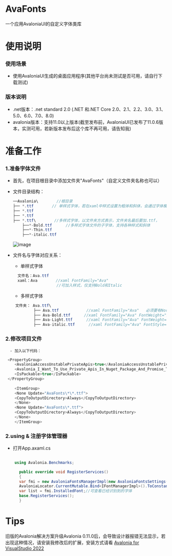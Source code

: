 # AvaFonts
一个应用AvaloniaUI的自定义字体类库

# 使用说明
### 使用场景
  - 使用AvaloniaUI生成的桌面应用程序(其他平台尚未测试是否可用，请自行下载测试)
### 版本说明
  - .net版本：.net standard 2.0 (.NET 和.NET Core	2.0、2.1、2.2、3.0、3.1、5.0、6.0、7.0、8.0)
  - avalonia版本：支持11.0以上版本(截至发布前，AvaloniaUI已发布了11.0.6版本，实测可用，若新版本发布后这个库不再可用，请告知我)

# 准备工作
### 1.准备字体文件
  - 首先，在项目根目录中添加文件夹"AvaFonts"（自定义文件夹名称也可以）
  - 文件目录结构：
    ```csharp
    ──Avalonia\        //根目录
    ├── *.ttf        // 单样式字体，若在xaml中样式设置为粗体和斜体，会通过字体模拟器渲染
    ├── *.ttf
    ├── *.ttf
    ├── *.ttf\        //多样式字体，以文件夹方式表示，文件夹名最后要加.ttf，
        ├──*-Bold.ttf      //多样式字体文件的子字体，支持各种样式和斜体
        ├──*-Thin.ttf
        ├──*-italic.ttf
    ```
    ![image](https://github.com/KeyonChing/AvaFonts/assets/139779749/9eea1c82-dc12-43e1-a716-542fab2f564f)

  - 文件名与字体对应关系：
      - 单样式字体
    ```csharp
      文件名：Ava.ttf
      xaml：Ava        //xaml FontFamily="Ava"
                       //可加入样式，仅支持Bold和Italic
     ```
    
      - 多样式字体
    ```C#
     文件夹： Ava.ttf\
             ├── Ava.ttf            //xaml FontFamily="Ava"   必须要有Normal字体
             ├── Ava-Bold.ttf      //xaml FontFamily="Ava" FontWeight="Bold"
             ├── Ava-Light.ttf      //xaml FontFamily="Ava" FontWeight="Light"
             ├── Ava-italic.ttf      //xaml FontFamily="Ava" FontStyle="Italic"
     ```
### 2.修改项目文件
      - 加入以下代码：
      
```csharp
 <PropertyGroup>
    <AvaloniaAccessUnstablePrivateApis>true</AvaloniaAccessUnstablePrivateApis>
    <Avalonia_I_Want_To_Use_Private_Apis_In_Nuget_Package_And_Promise_To_Pin_The_Exact_Avalonia_Version_In_Package_Dependency>true</Avalonia_I_Want_To_Use_Private_Apis_In_Nuget_Package_And_Promise_To_Pin_The_Exact_Avalonia_Version_In_Package_Dependency>
    <IsPackable>true</IsPackable>
 </PropertyGroup>
    
    <ItemGroup>
    <None Update="AvaFonts\*\*.ttf">
    <CopyToOutputDirectory>Always</CopyToOutputDirectory>
    </None>
    <None Update="AvaFonts\*.ttf">
    <CopyToOutputDirectory>Always</CopyToOutputDirectory>
    </None>
    </ItemGroup>
```
    
### 2.using & 注册字体管理器
  - 打开App.axaml.cs
```csharp
    
    using Avalonia.Benchmarks;

      public override void RegisterServices()
      {
      var fmi = new AvaloniaFontsManagerImpl(new AvaloniaFontsSettings() { DefaultFontName = "Harmony" });//若字体文件夹为自定义名称，请赋值给 DefaultFontDirectory，值为绝对路径
      AvaloniaLocator.CurrentMutable.Bind<IFontManagerImpl>().ToConstant(fmi);
      var list = fmi.InstalledFont;//可查看已经识别到的字体
      base.RegisterServices();
      }
```

# Tips
旧版的Avalonia解决方案升级Avalonia 0.11.0后，会导致设计器报错无法显示，若出现这种情况，请安装我修改后的扩展，安装方式请看 [Avalonia for VisualStudio 2022](https://github.com/KeyonChing/AvaFonts/blob/main/AvaloniaDesigner.md)
    
